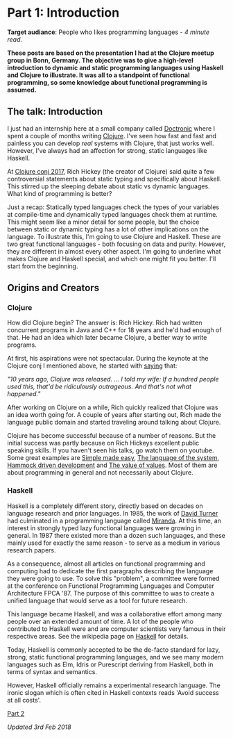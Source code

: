 [1]: https://en.wikipedia.org/wiki/David_Turner_(computer_scientist)
[2]: https://en.wikipedia.org/wiki/Miranda_(programming_language)
[3]: https://en.wikipedia.org/wiki/Haskell_(programming_language)
[4]: https://www.infoq.com/presentations/Simple-Made-Easy
[5]: https://www.youtube.com/watch?v=ROor6_NGIWU
[6]: https://www.youtube.com/watch?v=f84n5oFoZBc
[7]: https://www.youtube.com/watch?v=f84n5oFoZBc
[8]: https://www.doctronic.de
[9]: https://clojure.org/
[10]: http://2017.clojure-conj.org/
[11]: /blog/post?id=dynamic_vs_static_p2
[12]: https://www.youtube.com/watch?v=2V1FtfBDsLU

# Part 1: Introduction

**Target audiance**: People who likes programming languages - *4 minute read.*

**These posts are based on the presentation I had at the Clojure meetup group
in Bonn, Germany. The objective was to give a high-level introduction to
dynamic and static programming languages using Haskell and Clojure to
illustrate. It was all to a standpoint of functional programming, so some
knowledge about functional programming is assumed.**

## The talk: Introduction

I just had an internship here at a small company called [Doctronic][8] where I
spent a couple of months writing [Clojure][9]. I've seen how fast and fast and
painless you can develop *real* systems with Clojure, that just works well.
However, I've always had an affection for strong, static languages like
Haskell.

At [Clojure conj 2017][10], Rich Hickey (the creator of Clojure) said quite a
few controversial statements about static typing and specifically about
Haskell. This stirred up the sleeping debate about static vs dynamic languages.
What kind of programming is better?

Just a recap: Statically typed languages check the types of your variables at
compile-time and dynamically typed languages check them at runtime. This might
seem like a minor detail for some people, but the choice
between static or dynamic typing has a lot of other implications on the
language. To illustrate this, I'm going to use Clojure and Haskell. These are
two great functional languages - both focusing on data and purity. However,
they are different in almost every other aspect. I'm going to underline what
makes Clojure and Haskell special, and which one might fit you better. I'll
start from the beginning.

## Origins and Creators

### Clojure

How did Clojure begin? The answer is: Rich Hickey. Rich had written concurrent
programs in Java and C++ for 18 years and he'd had enough of that. He had an
idea which later became Clojure, a better way to write programs.

At first, his aspirations were not spectacular. During the keynote at the
Clojure conj I mentioned above, he started with [saying][12] that:

*"10 years ago, Clojure was released. ... I told my wife: If a hundred people
used this, that'd be ridiculously outrageous. And that's not what happened."*

After working on Clojure on a while, Rich quickly realized that Clojure was an
idea worth going for. A couple of years after starting out, Rich made the
language public domain and started traveling around talking about Clojure.

Clojure has become successful because of a number of reasons. But the initial
success was partly because on Rich Hickeys excellent public speaking skills. If
you haven't seen his talks, go watch them on youtube. Some great examples are
[Simple made easy][4], [The language of the system][5], [Hammock driven
development][6] and [The value of values][7]. Most of them are about
programming in general and not necessarily about Clojure.

### Haskell

Haskell is a completely different story, directly based on decades on language
research and prior languages. In 1985, the work of [David Turner][1] had
culminated in a programming language called [Miranda][2]. At this time, an
interest in strongly typed lazy functional languages were growing in general.
In 1987 there existed more than a dozen such languages, and these mainly used
for exactly the same reason - to serve as a medium in various research papers.

As a consequence, almost all articles on functional programming and computing
had to dedicate the first paragraphs describing the language they were going to
use. To solve this "problem", a committee were formed at the conference on
Functional Programming Languages and Computer Architecture FPCA '87. The purpose
of this committee to was to create a unified language that would serve as a tool
for future research.

This language became Haskell, and was a collaborative effort among many people
over an extended amount of time. A lot of the people who contributed to Haskell
were and are computer scientists very famous in their respective areas. See
the wikipedia page on [Haskell][3] for details.

Today, Haskell is commonly accepted to be the de-facto standard for lazy,
strong, static functional programming languages, and we see many modern
languages such as Elm, Idris or Purescript deriving from Haskell, both in terms
of syntax and semantics.

However, Haskell officially remains a experimental research language. The
ironic slogan which is often cited in Haskell contexts reads 'Avoid success at
all costs'.

[Part 2][11]

*Updated 3rd Feb 2018*
